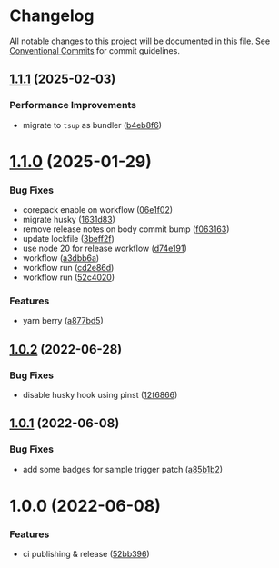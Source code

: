 # Changelog

All notable changes to this project will be documented in this file. See
[Conventional Commits](https://conventionalcommits.org) for commit guidelines.

## [1.1.1](https://github.com/xituru/typescript-package-boilerplate/compare/v1.1.0...v1.1.1) (2025-02-03)


### Performance Improvements

* migrate to `tsup` as bundler ([b4eb8f6](https://github.com/xituru/typescript-package-boilerplate/commit/b4eb8f6cbe154d1c342cb6574bf964fbe721fc6c))

# [1.1.0](https://github.com/xituru/typescript-package-boilerplate/compare/v1.0.2...v1.1.0) (2025-01-29)


### Bug Fixes

* corepack enable on workflow ([06e1f02](https://github.com/xituru/typescript-package-boilerplate/commit/06e1f02a68a035e130066b60f8b65b2273e6c3a0))
* migrate husky ([1631d83](https://github.com/xituru/typescript-package-boilerplate/commit/1631d839564b8ac7f83d6a33ce2a0e5653a812de))
* remove release notes on body commit bump ([f063163](https://github.com/xituru/typescript-package-boilerplate/commit/f063163b718081364439d537cde944a523118bed))
* update lockfile ([3beff2f](https://github.com/xituru/typescript-package-boilerplate/commit/3beff2f969d70a108ee688faed66256c3b2310a1))
* use node 20 for release workflow ([d74e191](https://github.com/xituru/typescript-package-boilerplate/commit/d74e191e3162fa07e104d50c0231ec0798b7bf64))
* workflow ([a3dbb6a](https://github.com/xituru/typescript-package-boilerplate/commit/a3dbb6af3e7d32b4461eae7b7bbef8deb833ced4))
* workflow run ([cd2e86d](https://github.com/xituru/typescript-package-boilerplate/commit/cd2e86dca663c97c612a4b554c90b8aa3b0c6b90))
* workflow run ([52c4020](https://github.com/xituru/typescript-package-boilerplate/commit/52c4020c9c36c674e66bff3cc010b8658c1f26b8))


### Features

* yarn berry ([a877bd5](https://github.com/xituru/typescript-package-boilerplate/commit/a877bd56fee0c5f44ff4107ecf164d79b03eefbb))

## [1.0.2](https://github.com/xituru/typescript-package-boilerplate/compare/v1.0.1...v1.0.2) (2022-06-28)


### Bug Fixes

* disable husky hook using pinst ([12f6866](https://github.com/xituru/typescript-package-boilerplate/commit/12f686648c840211e155235b59bab0f6d04946ee))

## [1.0.1](https://github.com/xituru/typescript-package-boilerplate/compare/v1.0.0...v1.0.1) (2022-06-08)


### Bug Fixes

* add some badges for sample trigger patch ([a85b1b2](https://github.com/xituru/typescript-package-boilerplate/commit/a85b1b23a10270dc4ad297bd966996c0ceaf4aea))

# 1.0.0 (2022-06-08)


### Features

* ci publishing & release ([52bb396](https://github.com/xituru/typescript-package-boilerplate/commit/52bb3960f637f19a7196ec44b3acfeeaa9f2a92e))
